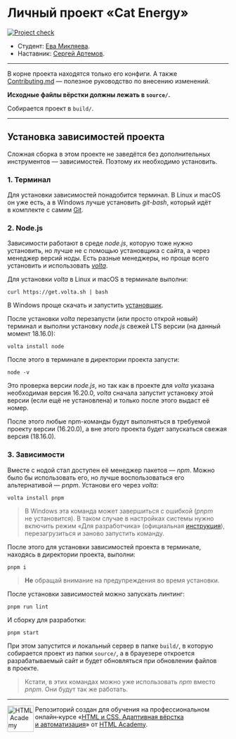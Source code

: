 # Личный проект «Cat Energy»

[![Project check][check-image]][check-url]

* Студент: [Ева Микляева](https://up.htmlacademy.ru/adaptive/28/user/2282555).
* Наставник: [Сергей Артемов](https://htmlacademy.ru/profile/firefoxic).

---

В корне проекта находятся только его конфиги. А также [Contributing.md](Contributing.md) — полезное руководство по внесению изменений.

**Исходные файлы вёрстки должны лежать в `source/`.**

Собирается проект в `build/`.

---

## Установка зависимостей проекта

Сложная сборка в этом проекте не заведётся без дополнительных инструментов — зависимостей. Поэтому их необходимо установить.

### 1. Терминал

Для установки зависимостей понадобится терминал. В Linux и macOS он уже есть, а в Windows лучше установить _git-bash_, который идёт в комплекте с самим [Git](https://git-scm.com/download/windows).

### 2. Node.js

Зависимости работают в среде _node.js_, которую тоже нужно установить, но лучше не с помощью установщика с сайта, а через менеджер версий ноды. Есть разные менеджеры, но проще всего установить и использовать [_volta_](https://volta.sh/).

Для установки _volta_ в Linux и macOS в терминале выполни:

```shell
curl https://get.volta.sh | bash
```

В Windows проще скачать и запустить [установщик](https://github.com/volta-cli/volta/releases/download/v1.1.1/volta-1.1.1-windows-x86_64.msi).

После установки _volta_ перезапусти (или просто открой новый) терминал и выполни установку _node.js_ свежей LTS версии (на данный момент 18.16.0):

```shell
volta install node
```

После этого в терминале в директории проекта запусти:

```shell
node -v
```

Это проверка версии _node.js_, но так как в проекте для _volta_ указана необходимая версия 16.20.0, _volta_ сначала запустит установку этой версии (если ещё не установлена) и только после этого выдаст её номер.

После этого любые npm-команды будут выполняться в требуемой проекту версии (16.20.0), а вне этого проекта будет запускаться свежая версия (18.16.0).

### 3. Зависимости
Вместе с нодой стал доступен её менеджер пакетов — _npm_. Можно было бы использовать его, но лучше воспользоваться его альтернативой — _pnpm_. Установи его через _volta_:

```shell
volta install pnpm
```

> В Windows эта команда может завершиться с ошибкой (_pnpm_ не установится). В таком случае в настройках системы нужно включить режим «Для разработчика» (официальная [инструкция](https://learn.microsoft.com/ru-ru/windows/apps/get-started/enable-your-device-for-development#accessing-settings-for-developers)), перезагрузиться и заново запустить команду.

После этого для установки зависимостей проекта в терминале, находясь в директории проекта, выполни:

```shell
pnpm i
```

> **Не** обращай внимание на предупреждения во время установки.

После установки зависимостей можно запускать линтинг:

```shell
pnpm run lint
```

И сборку для разработки:

```shell
pnpm start
```

При этом запустится и локальный сервер в папке `build/`, в которую собирается проект из папки `source/`, а в брауезере откроется разрабатываемый сайт и будет обновляться при обновлении файлов в проекте.

> Кстати, в этих командах можно уже использовать _npm_ вместо _pnpm_. Они будут так же работать.

---

<a href="https://htmlacademy.ru/intensive/adaptive"><img align="left" width="60" height="60" alt="HTML Academy" src="https://raw.githubusercontent.com/htmlacademy-adaptive/2282555-cat-energy-28/master/source/icons/htmlacademy.svg"></a>

Репозиторий создан для обучения на профессиональном онлайн‑курсе «[HTML и CSS. Адаптивная вёрстка и автоматизация](https://htmlacademy.ru/intensive/adaptive)» от [HTML Academy](https://htmlacademy.ru).

[check-image]: https://github.com/htmlacademy-adaptive/2282555-cat-energy-28/workflows/Project%20check/badge.svg?branch=master
[check-url]: https://github.com/htmlacademy-adaptive/2282555-cat-energy-28/actions
